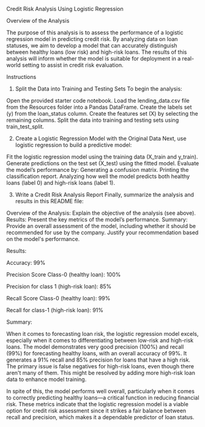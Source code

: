 Credit Risk Analysis Using Logistic Regression

Overview of the Analysis

The purpose of this analysis is to assess the performance of a logistic regression model in predicting credit risk. By analyzing data on loan statuses, we aim to develop a model that can accurately distinguish between healthy loans (low risk) and high-risk loans. The results of this analysis will inform whether the model is suitable for deployment in a real-world setting to assist in credit risk evaluation.

Instructions
1. Split the Data into Training and Testing Sets
To begin the analysis:

Open the provided starter code notebook.
Load the lending_data.csv file from the Resources folder into a Pandas DataFrame.
Create the labels set (y) from the loan_status column.
Create the features set (X) by selecting the remaining columns.
Split the data into training and testing sets using train_test_split.

2. Create a Logistic Regression Model with the Original Data
Next, use logistic regression to build a predictive model:

Fit the logistic regression model using the training data (X_train and y_train).
Generate predictions on the test set (X_test) using the fitted model.
Evaluate the model’s performance by:
Generating a confusion matrix.
Printing the classification report.
Analyzing how well the model predicts both healthy loans (label 0) and high-risk loans (label 1).

3. Write a Credit Risk Analysis Report
Finally, summarize the analysis and results in this README file:

Overview of the Analysis: Explain the objective of the analysis (see above).
Results: Present the key metrics of the model’s performance.
Summary: Provide an overall assessment of the model, including whether it should be recommended for use by the company. Justify your recommendation based on the model's performance.

Results:

Accuracy: 99%

Precision Score Class-0 (healthy loan): 100%

Precision for class 1 (high-risk loan): 85%

Recall Score Class-0 (healthy loan): 99%

Recall for class-1 (high-risk loan): 91%

Summary:

When it comes to forecasting loan risk, the logistic regression model excels, especially when it comes to differentiating between low-risk and high-risk loans. The model demonstrates very good precision (100%) and recall (99%) for forecasting healthy loans, with an overall accuracy of 99%. It generates a 91% recall and 85% precision for loans that have a high risk. The primary issue is false negatives for high-risk loans, even though there aren't many of them. This might be resolved by adding more high-risk loan data to enhance model training.

In spite of this, the model performs well overall, particularly when it comes to correctly predicting healthy loans—a critical function in reducing financial risk. These metrics indicate that the logistic regression model is a viable option for credit risk assessment since it strikes a fair balance between recall and precision, which makes it a dependable predictor of loan status.
